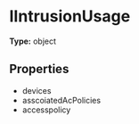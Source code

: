 # IIntrusionUsage


**Type:** object

## Properties
* devices
* asscoiatedAcPolicies
* accesspolicy
